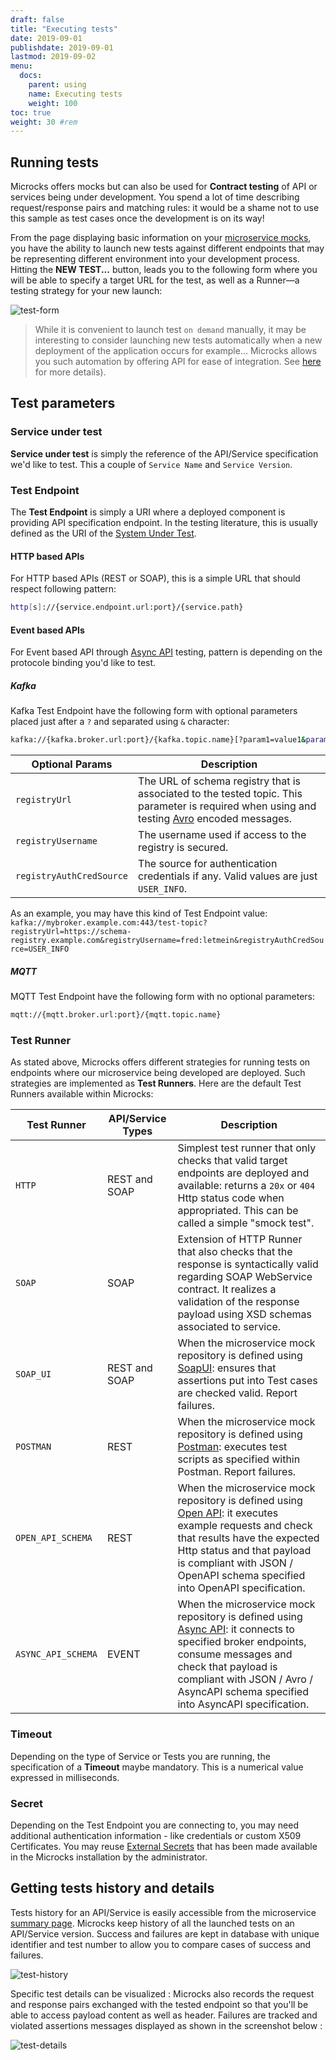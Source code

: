 ```yaml
---
draft: false
title: "Executing tests"
date: 2019-09-01
publishdate: 2019-09-01
lastmod: 2019-09-02
menu:
  docs:
    parent: using
    name: Executing tests
    weight: 100
toc: true
weight: 30 #rem
---
```


## Running tests
			
Microcks offers mocks but can also be used for **Contract testing** of API or services being under development. You spend a lot of time describing request/response pairs and matching rules: it would be a shame not to use this sample as test cases once the development is on its way!
			
From the page displaying basic information on your [microservice mocks](../mocks/#mocks-info), you have the ability to launch new tests against different endpoints that may be representing different environment into your development process. Hitting the <b>NEW TEST...</b> button, leads you to the following form where you will be able to specify a target URL for the test, as well as a Runner—a testing strategy for your new launch:
			
![test-form](/images/test-form.png)
			
> While it is convenient to launch test `on demand` manually, it may be interesting to consider launching new tests automatically when a new deployment of the application occurs for example... Microcks allows you such automation by offering API for ease of integration. See [here](../../automating/api/) for more details).
			
## Test parameters

### Service under test

**Service under test** is simply the reference of the API/Service specification we'd like to test. This a couple of `Service Name` and `Service Version`.

### Test Endpoint

The **Test Endpoint** is simply a URI where a deployed component is providing API specification endpoint. In the testing literature, this is usually defined as the URI of the [System Under Test](https://en.wikipedia.org/wiki/System_under_test).

#### HTTP based APIs

For HTTP based APIs (REST or SOAP), this is a simple URL that should respect following pattern:

```sh
http[s]://{service.endpoint.url:port}/{service.path}
```
#### Event based APIs

For Event based API through [Async API](../asyncapi) testing, pattern is depending on the protocole binding you'd like to test.

##### Kafka 

Kafka Test Endpoint have the following form with optional parameters placed just after a `?` and separated using `&` character:

```sh
kafka://{kafka.broker.url:port}/{kafka.topic.name}[?param1=value1&param2=value2]
```

| Optional Params | Description |
| --------------- | ----------- |
| `registryUrl` | The URL of schema registry that is associated to the tested topic. This parameter is required when using and testing [Avro](https://avro.apache.org) encoded messages. |
| `registryUsername` | The username used if access to the registry is secured. |
| `registryAuthCredSource` | The source for authentication credentials if any. Valid values are just `USER_INFO`. |

As an example, you may have this kind of Test Endpoint value: `kafka://mybroker.example.com:443/test-topic?registryUrl=https://schema-registry.example.com&registryUsername=fred:letmein&registryAuthCredSource=USER_INFO`

##### MQTT

MQTT Test Endpoint have the following form with no optional parameters:

```sh
mqtt://{mqtt.broker.url:port}/{mqtt.topic.name}
```

### Test Runner

As stated above, Microcks offers different strategies for running tests on endpoints where our microservice being developed are deployed. Such strategies are implemented as **Test Runners**. Here are the default Test Runners available within Microcks:
			
| Test Runner | API/Service Types | Description |
| ----------- | ----------------- | ----------- |
| `HTTP` | REST and SOAP | Simplest test runner that only checks that valid target endpoints are deployed and available: returns a `20x` or `404` Http status code when appropriated. This can be called a simple "smock test". |
| `SOAP` | SOAP | Extension of HTTP Runner that also checks that the response is syntactically valid regarding SOAP WebService contract. It realizes a validation of the response payload using XSD schemas associated to service. |
| `SOAP_UI` | REST and SOAP | When the microservice mock repository is defined using [SoapUI](../soapui): ensures that assertions put into Test cases are checked valid. Report failures.| 
| `POSTMAN` | REST | When the microservice mock repository is defined using [Postman](../postman): executes test scripts as specified within Postman. Report failures.| 
| `OPEN_API_SCHEMA`|  REST | When the microservice mock repository is defined using [Open API](../openapi): it executes example requests and check that results have the expected Http status and that payload is compliant with JSON / OpenAPI schema specified into OpenAPI specification.| 
| `ASYNC_API_SCHEMA`|  EVENT | When the microservice mock repository is defined using [Async API](../asyncapi): it connects to specified broker endpoints, consume messages and check that payload is compliant with JSON / Avro / AsyncAPI schema specified into AsyncAPI specification.| 

### Timeout

Depending on the type of Service or Tests you are running, the specification of a **Timeout** maybe mandatory. This is a numerical value expressed in milliseconds.

### Secret

Depending on the Test Endpoint you are connecting to, you may need additional authentication information - like credentials or custom X509 Certificates. You may reuse [External Secrets](../administrating/secrets) that has been made available in the Microcks installation by the administrator.

## Getting tests history and details

Tests history for an API/Service is easily accessible from the microservice [summary page](../mocks/#mocks-info). Microcks keep history of all the launched tests on an API/Service version. Success and failures are kept in database with unique identifier and test number to allow you to compare cases of success and failures.
			
![test-history](/images/test-history.png)
			
Specific test details can be visualized : Microcks also records the request and response pairs exchanged with the tested endpoint so that you'll be able to access payload content as well as header. Failures are tracked and violated assertions messages displayed as shown in the screenshot below :
			
![test-details](/images/test-details.png)
